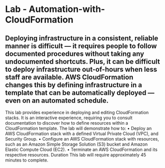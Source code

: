 # Lab - Automation-with-CloudFormation
## Deploying infrastructure in a consistent, reliable manner is difficult — it requires people to follow documented procedures without taking any undocumented shortcuts. Plus, it can be difficult to deploy infrastructure out-of-hours when less staff are available. AWS CloudFormation changes this by defining infrastructure in a template that can be automatically deployed — even on an automated schedule.
This lab provides experience in deploying and editing CloudFormation stacks. It is an interactive experience, requiring you to consult documentation to discover how to define resources within a CloudFormation template.
The lab will demonstrate how to:
•	Deploy an AWS CloudFormation stack with a defined Virtual Private Cloud (VPC), and Security Group.
•	Configure an AWS CloudFormation stack with resources, such as an Amazon Simple Storage Solution (S3) bucket and Amazon Elastic Compute Cloud (EC2).
•	Terminate an AWS CloudFormation and its respective resources.
Duration
This lab will require approximately 45 minutes to complete.

